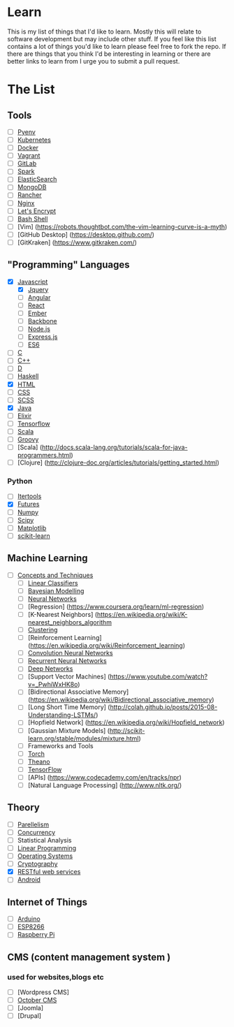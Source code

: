 # Learn
This is my list of things that I'd like to learn. Mostly this will relate to software development but may include other stuff. If you feel like this list contains a lot of things you'd like to learn please feel free to fork the repo. If there are things that you think I'd be interesting in learning or there are better links to learn from I urge you to submit a pull request.

# The List

## Tools

- [ ] [Pyenv](https://github.com/yyuu/pyenv)
- [ ] [Kubernetes](http://kubernetes.io/)
- [ ] [Docker](https://www.docker.com/)
- [ ] [Vagrant](https://www.vagrantup.com/)
- [ ] [GitLab](https://gitlab.com/)
- [ ] [Spark](http://spark.apache.org/)
- [ ] [ElasticSearch](https://github.com/elastic/elasticsearch)
- [ ] [MongoDB](https://www.mongodb.com/)
- [ ] [Rancher](http://rancher.com/)
- [ ] [Nginx](https://www.nginx.com)
- [ ] [Let's Encrypt](https://letsencrypt.org/)
- [ ] [Bash Shell](http://www.bash.academy/)
- [ ] [Vim] (https://robots.thoughtbot.com/the-vim-learning-curve-is-a-myth)
- [ ] [GitHub Desktop] (https://desktop.github.com/)
- [ ] [GitKraken] (https://www.gitkraken.com/)

## "Programming" Languages

- [x] [Javascript](https://www.javascript.com/)
  - [x] [Jquery](https://jquery.com/)
  - [ ] [Angular](https://angularjs.org/)
  - [ ] [React](https://facebook.github.io/react/)
  - [ ] [Ember](http://emberjs.com/)
  - [ ] [Backbone](http://backbonejs.org/)
  - [ ] [Node.js](https://nodejs.org/en/)
  - [ ] [Express.js](https://expressjs.com/)
  - [ ] [ES6](https://en.wikipedia.org/wiki/ECMAScript#6th_Edition_-_ECMAScript_2015)
- [ ] [C](http://www.tutorialspoint.com/cprogramming/)
- [ ] [C++](http://www.tutorialspoint.com/cplusplus/)  
- [ ] [D](https://dlang.org/)
- [ ] [Haskell](https://www.haskell.org/)
- [x] [HTML](https://www.w3.org/html/)
- [ ] [CSS](https://www.w3.org/Style/CSS/Overview.en.html)
- [ ] [SCSS](http://sass-lang.com/)
- [x] [Java](http://www.tutorialspoint.com/java/)
- [ ] [Elixir](http://elixir-lang.org/)
- [ ] [Tensorflow](https://www.tensorflow.org/)
- [ ] [Scala](http://www.scala-lang.org/)
- [ ] [Groovy](http://www.groovy-lang.org/)
- [ ] [Scala] (http://docs.scala-lang.org/tutorials/scala-for-java-programmers.html)
- [ ] [Clojure] (http://clojure-doc.org/articles/tutorials/getting_started.html)

### Python

- [ ] [Itertools](https://docs.python.org/3/library/itertools.html)
- [x] [Futures](https://docs.python.org/3/library/concurrent.futures.html)
- [ ] [Numpy](http://www.numpy.org/)
- [ ] [Scipy](https://scipy.org/)
- [ ] [Matplotlib](http://matplotlib.org/)
- [ ] [scikit-learn](http://scikit-learn.org/)

## Machine Learning
- [ ] [Concepts and Techniques](https://en.wikipedia.org/wiki/Machine_learning)
  - [ ] [Linear Classifiers](https://en.wikipedia.org/wiki/Linear_classifier)
  - [ ] [Bayesian Modelling](https://en.wikipedia.org/wiki/Bayesian_network)
  - [ ] [Neural Networks](https://en.wikipedia.org/wiki/Artificial_neural_network)
  - [ ] [Regression] (https://www.coursera.org/learn/ml-regression)
  - [ ] [K-Nearest Neighbors] (https://en.wikipedia.org/wiki/K-nearest_neighbors_algorithm
  - [ ] [Clustering](https://en.wikipedia.org/wiki/Cluster_analysis)
  - [ ] [Reinforcement Learning] (https://en.wikipedia.org/wiki/Reinforcement_learning)
  - [ ] [Convolution Neural Networks](http://cs231n.github.io/neural-networks-case-study/)
  - [ ] [Recurrent Neural Networks](http://karpathy.github.io/2015/05/21/rnn-effectiveness/)
  - [ ] [Deep Networks](https://en.wikipedia.org/wiki/Deep_learning)
  - [ ] [Support Vector Machines] (https://www.youtube.com/watch?v=_PwhiWxHK8o)
  - [ ] [Bidirectional Associative Memory] (https://en.wikipedia.org/wiki/Bidirectional_associative_memory)
  - [ ] [Long Short Time Memory] (http://colah.github.io/posts/2015-08-Understanding-LSTMs/)
  - [ ] [Hopfield Network] (https://en.wikipedia.org/wiki/Hopfield_network)
  - [ ] [Gaussian Mixture Models] (http://scikit-learn.org/stable/modules/mixture.html) 
  - [ ] Frameworks and Tools
  - [ ] [Torch](http://torch.ch/)
  - [ ] [Theano](https://github.com/Theano/Theano)
  - [ ] [TensorFlow](https://www.tensorflow.org/)
  - [ ] [APIs] (https://www.codecademy.com/en/tracks/npr)
  - [ ] [Natural Language Processing] (http://www.nltk.org/)

## Theory

- [ ] [Parellelism](https://computing.llnl.gov/tutorials/parallel_comp/)
- [ ] [Concurrency](https://en.wikipedia.org/wiki/Concurrency_(computer_science))
- [ ] Statistical Analysis
- [ ] [Linear Programming](https://www.math.ucla.edu/~tom/LP.pdf)
- [ ] [Operating Systems](https://www.udacity.com/wiki/ud923)
- [ ] [Cryptography](https://www.coursera.org/learn/crypto)
- [x] [RESTful web services](https://en.wikipedia.org/wiki/Representational_state_transfer)
- [ ] [Android](https://developer.android.com/training/index.html)

## Internet of Things
- [ ] [Arduino](https://www.arduino.cc/)
- [ ] [ESP8266](http://www.esp8266.com/)
- [ ] [Raspberry Pi](https://www.raspberrypi.org/)

## CMS (content management system )
### used for websites,blogs etc
- [ ] [Wordpress CMS]
- [ ] [October CMS](https://octobercms.com/docs/cms/themes)
- [ ] [Joomla]
- [ ] [Drupal]
